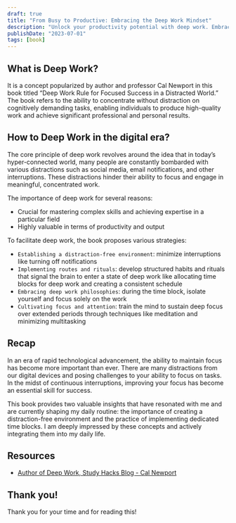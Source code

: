 ```yaml
---
draft: true
title: "From Busy to Productive: Embracing the Deep Work Mindset"
description: "Unlock your productivity potential with deep work. Embrace focus, eliminate distractions, and achieve remarkable results in a distracted world."
publishDate: "2023-07-01"
tags: [book]
---
```


## What is Deep Work?

It is a concept popularized by author and professor Cal Newport in this book titled “Deep Work Rule for Focused Success in a Distracted World.” The book refers to the ability to concentrate without distraction on cognitively demanding tasks, enabling individuals to produce high-quality work and achieve significant professional and personal results.

## How to Deep Work in the digital era?

The core principle of deep work revolves around the idea that in today’s hyper-connected world, many people are constantly bombarded with various distractions such as social media, email notifications, and other interruptions. These distractions hinder their ability to focus and engage in meaningful, concentrated work.

The importance of deep work for several reasons:

- Crucial for mastering complex skills and achieving expertise in a particular field
- Highly valuable in terms of productivity and output

To facilitate deep work, the book proposes various strategies:

- `Establishing a distraction-free environment`: minimize interruptions like turning off notifications
- `Implementing routes and rituals`: develop structured habits and rituals that signal the brain to enter a state of deep work like allocating time blocks for deep work and creating a consistent schedule
- `Embracing deep work philosophies`: during the time block, isolate yourself and focus solely on the work
- `Cultivating focus and attention`: train the mind to sustain deep focus over extended periods through techniques like meditation and minimizing multitasking

## Recap

In an era of rapid technological advancement, the ability to maintain focus has become more important than ever. There are many distractions from our digital devices and posing challenges to your ability to focus on tasks. In the midst of continuous interruptions, improving your focus has become an essential skill for success.

This book provides two valuable insights that have resonated with me and are currently shaping my daily routine: the importance of creating a distraction-free environment and the practice of implementing dedicated time blocks. I am deeply impressed by these concepts and actively integrating them into my daily life.

## Resources

- <a href="https://calnewport.com/" target="_blank" rel="noopener noreferrer">Author of Deep Work, Study Hacks Blog - Cal Newport</a>

## Thank you!

Thank you for your time and for reading this!
